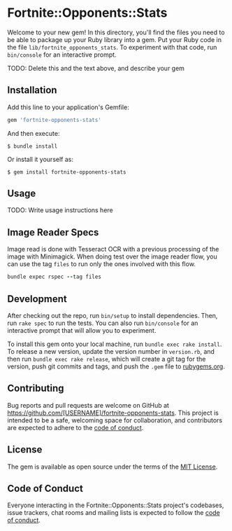 # Fortnite::Opponents::Stats

Welcome to your new gem! In this directory, you'll find the files you need to be able to package up your Ruby library into a gem. Put your Ruby code in the file `lib/fortnite_opponents_stats`. To experiment with that code, run `bin/console` for an interactive prompt.

TODO: Delete this and the text above, and describe your gem

## Installation

Add this line to your application's Gemfile:

```ruby
gem 'fortnite-opponents-stats'
```

And then execute:

    $ bundle install

Or install it yourself as:

    $ gem install fortnite-opponents-stats

## Usage

TODO: Write usage instructions here

## Image Reader Specs

Image read is done with Tesseract OCR with a previous processing of the image with Minimagick. When 
doing test over the image reader flow, you can use the tag `files` to run only the ones involved 
with this flow. 

```ruby
bundle expec rspec --tag files
```

## Development

After checking out the repo, run `bin/setup` to install dependencies. Then, run `rake spec` to run the tests. You can also run `bin/console` for an interactive prompt that will allow you to experiment.

To install this gem onto your local machine, run `bundle exec rake install`. To release a new version, update the version number in `version.rb`, and then run `bundle exec rake release`, which will create a git tag for the version, push git commits and tags, and push the `.gem` file to [rubygems.org](https://rubygems.org).

## Contributing

Bug reports and pull requests are welcome on GitHub at https://github.com/[USERNAME]/fortnite-opponents-stats. This project is intended to be a safe, welcoming space for collaboration, and contributors are expected to adhere to the [code of conduct](https://github.com/[USERNAME]/fortnite-opponents-stats/blob/master/CODE_OF_CONDUCT.md).


## License

The gem is available as open source under the terms of the [MIT License](https://opensource.org/licenses/MIT).

## Code of Conduct

Everyone interacting in the Fortnite::Opponents::Stats project's codebases, issue trackers, chat rooms and mailing lists is expected to follow the [code of conduct](https://github.com/[USERNAME]/fortnite-opponents-stats/blob/master/CODE_OF_CONDUCT.md).
